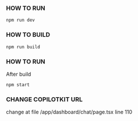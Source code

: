 ### HOW TO RUN

```
npm run dev
```


### HOW TO BUILD
```
npm run build
```

### HOW TO RUN
After build
```
npm start
```

### CHANGE COPILOTKIT URL

change at file /app/dashboard/chat/page.tsx line 110

